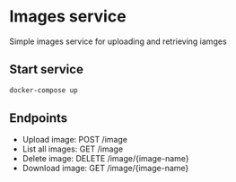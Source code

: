 # Images service

Simple images service for uploading and retrieving iamges

## Start service

```bash
docker-compose up
```

## Endpoints
* Upload image: POST /image
* List all images: GET /image
* Delete image: DELETE /image/{image-name}
* Download image: GET /image/{image-name}
